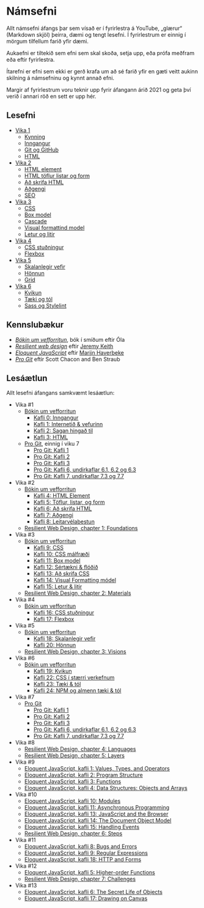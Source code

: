 # Námsefni

Allt námsefni áfangs þar sem vísað er í fyrirlestra á YouTube, „glærur“ (Markdown skjöl) þeirra, dæmi og tengt lesefni. Í fyrirlestrum er einnig í mörgum tilfellum farið yfir dæmi.

Aukaefni er tiltekið sem efni sem skal skoða, setja upp, eða prófa meðfram eða eftir fyrirlestra.

Ítarefni er efni sem ekki er gerð krafa um að sé farið yfir en gæti veitt aukinn skilning á námsefninu og kynnt annað efni.

Margir af fyrirlestrum voru teknir upp fyrir áfangann árið 2021 og geta því verið í annari röð en sett er upp hér.

## Lesefni

* [Vika 1](../vikur/vika-01.md)
  * [Kynning](./01.kynning/)
  * [Inngangur](./02.inngangur/)
  * [Git og GitHub](./03.git/)
  * [HTML](./04.html/)
* [Vika 2](../vikur/vika-02.md)
  * [HTML element](./05.html-element/)
  * [HTML töflur listar og form](./06.html-toflur-listar-form/)
  * [Að skrifa HTML](./07.ad-skrifa-html/)
  * [Aðgengi](./08.adgengi/)
  * [SEO](./09.seo/)
* [Vika 3](../vikur/vika-03.md)
  * [CSS](./10.css/)
  * [Box model](./11.css-box-model/)
  * [Cascade](./12.css-cascade/)
  * [Visual formattind model](./13.css-visual-formatting/)
  * [Letur og litir](./14.css-letur-litir/)
* [Vika 4](../vikur/vika-04.md)
  * [CSS stuðningur](./15.css-studningur/)
  * [Flexbox](./16.css-flexbox/)
* [Vika 5](../vikur/vika-05.md)
  * [Skalanlegir vefir](./17.responsive/)
  * [Hönnun](./18.design/)
  * [Grid](./19.grid/)
* [Vika 6](../vikur/vika-06.md)
  * [Kvikun](./20.kvikun/)
  * [Tæki og tól](./21.taeki-tol/)
  * [Sass og Stylelint](./22.sass-stylelint/)

## Kennslubækur

* [_Bókin um vefforritun_](https://bok.vefforritun.is), bók í smíðum eftir Óla
* [_Resilient web design_](https://resilientwebdesign.com/) eftir [Jeremy Keith](https://adactio.com/)
* [_Eloquent JavaScript_](http://eloquentjavascript.net/) eftir [Marijn Haverbeke](https://marijnhaverbeke.nl/)
* [_Pro Git_](https://git-scm.com/book/en/v2) eftir Scott Chacon and Ben Straub

## Lesáætlun

Allt lesefni áfangans samkvæmt lesáætlun:

* Vika #1
  * [Bókin um vefforritun](https://bok.vefforritun.is/)
    * [Kafli 0: Inngangur](https://bok.vefforritun.is/00.inngangur.html)
    * [Kafli 1: Internetið & vefurinn](https://bok.vefforritun.is/01.internetid.html)
    * [Kafli 2: Sagan hingað til](https://bok.vefforritun.is/02.saga.html)
    * [Kafli 3: HTML](https://bok.vefforritun.is/03.html.html)
  * [Pro Git](https://git-scm.com/book/en/v2), einnig í viku 7
    * [Pro Git: Kafli 1](https://git-scm.com/book/en/v2/Getting-Started-About-Version-Control)
    * [Pro Git: Kafli 2](https://git-scm.com/book/en/v2/Git-Basics-Getting-a-Git-Repository)
    * [Pro Git: Kafli 3](https://git-scm.com/book/en/v2/Git-Branching-Branches-in-a-Nutshell)
    * [Pro Git: Kafli 6, undirkaflar 6.1, 6.2 og 6.3](https://git-scm.com/book/en/v2/GitHub-Account-Setup-and-Configuration)
    * [Pro Git: Kafli 7, undirkaflar 7.3 og 7.7](https://git-scm.com/book/en/v2/Git-Tools-Stashing-and-Cleaning)
* Vika #2
  * [Bókin um vefforritun](https://bok.vefforritun.is/)
    * [Kafli 4: HTML Element](https://bok.vefforritun.is/04.element.html)
    * [Kafli 5: Töflur, listar, og form](https://bok.vefforritun.is/05.toflur-listar-form.html)
    * [Kafli 6: Að skrifa HTML](https://bok.vefforritun.is/06.ad-skrifa-html.html)
    * [Kafli 7: Aðgengi](https://bok.vefforritun.is/07.adgengi.html)
    * [Kafli 8: Leitarvélabestun](https://bok.vefforritun.is/08.seo.html)
  * [Resilient Web Design, chapter 1: Foundations](https://resilientwebdesign.com/chapter1/)
* Vika #3
  * [Bókin um vefforritun](https://bok.vefforritun.is/)
    * [Kafli 9: CSS](https://bok.vefforritun.is/09.css.html)
    * [Kafli 10: CSS málfræði](https://bok.vefforritun.is/10.css-malfraedi.html)
    * [Kafli 11: Box model](https://bok.vefforritun.is/11.css-box-model.html)
    * [Kafli 12: Sértækni & flóðið](https://bok.vefforritun.is/12.css-specifity-cascade.html)
    * [Kafli 13: Að skrifa CSS](https://bok.vefforritun.is/13.css-best-practices.html)
    * [Kafli 14: Visual Formatting módel](https://bok.vefforritun.is/14.visual-formatting.html)
    * [Kafli 15: Letur & litir](https://bok.vefforritun.is/15.css-letur-litir.html)
  * [Resilient Web Design, chapter 2: Materials](https://resilientwebdesign.com/chapter2/)
* Vika #4
  * [Bókin um vefforritun](https://bok.vefforritun.is/)
    * [Kafli 16: CSS stuðningur](https://bok.vefforritun.is/16.css-studningur.html)
    * [Kafli 17: Flexbox](https://bok.vefforritun.is/17.css-flexbox.html)
* Vika #5
  * [Bókin um vefforritun](https://bok.vefforritun.is/)
    * [Kafli 18: Skalanlegir vefir](https://bok.vefforritun.is/18.skalanlegir.html)
    * [Kafli 20: Hönnun](https://bok.vefforritun.is/20.honnun.html)
  * [Resilient Web Design, chapter 3: Visions](https://resilientwebdesign.com/chapter3/)
* Vika #6
  * [Bókin um vefforritun](https://bok.vefforritun.is/)
    * [Kafli 19: Kvikun](https://bok.vefforritun.is/19.kvikun.html)
    * [Kafli 22: CSS í stærri verkefnum](https://bok.vefforritun.is/22.css-verkefni.html)
    * [Kafli 23: Tæki & tól](https://bok.vefforritun.is/23.taeki-tol.html)
    * [Kafli 24: NPM og almenn tæki & tól](https://bok.vefforritun.is/24.npm-taeki-tol.html)
* Vika #7
  * [Pro Git](https://git-scm.com/book/en/v2)
    * [Pro Git: Kafli 1](https://git-scm.com/book/en/v2/Getting-Started-About-Version-Control)
    * [Pro Git: Kafli 2](https://git-scm.com/book/en/v2/Git-Basics-Getting-a-Git-Repository)
    * [Pro Git: Kafli 3](https://git-scm.com/book/en/v2/Git-Branching-Branches-in-a-Nutshell)
    * [Pro Git: Kafli 6, undirkaflar 6.1, 6.2 og 6.3](https://git-scm.com/book/en/v2/GitHub-Account-Setup-and-Configuration)
    * [Pro Git: Kafli 7, undirkaflar 7.3 og 7.7](https://git-scm.com/book/en/v2/Git-Tools-Stashing-and-Cleaning)
* Vika #8
  * [Resilient Web Design, chapter 4: Languages](https://resilientwebdesign.com/chapter4/)
  * [Resilient Web Design, chapter 5: Layers](https://resilientwebdesign.com/chapter5/)
* Vika #9
  * [Eloquent JavaScript, kafli 1: Values, Types, and Operators](https://eloquentjavascript.net/01_values.html)
  * [Eloquent JavaScript, kafli 2: Program Structure](https://eloquentjavascript.net/02_program_structure.html)
  * [Eloquent JavaScript, kafli 3: Functions](https://eloquentjavascript.net/03_functions.html)
  * [Eloquent JavaScript, kafli 4: Data Structures: Objects and Arrays](https://eloquentjavascript.net/04_data.html)
* Vika #10
  * [Eloquent JavaScript, kafli 10: Modules](https://eloquentjavascript.net/10_modules.html)
  * [Eloquent JavaScript, kafli 11: Asynchronous Programming](https://eloquentjavascript.net/11_async.html)
  * [Eloquent JavaScript, kafli 13: JavaScript and the Browser](https://eloquentjavascript.net/13_browser.html)
  * [Eloquent JavaScript, kafli 14: The Document Object Model](https://eloquentjavascript.net/14_dom.html)
  * [Eloquent JavaScript, kafli 15: Handling Events](https://eloquentjavascript.net/15_event.html)
  * [Resilient Web Design, chapter 6: Steps](https://resilientwebdesign.com/chapter6/)
* Vika #11
  * [Eloquent JavaScript, kafli 8: Bugs and Errors](https://eloquentjavascript.net/08_error.html)
  * [Eloquent JavaScript, kafli 9: Regular Expressions](https://eloquentjavascript.net/09_regexp.html)
  * [Eloquent JavaScript, kafli 18: HTTP and Forms](https://eloquentjavascript.net/18_http.html)
* Vika #12
  * [Eloquent JavaScript, kafli 5: Higher-order Functions](https://eloquentjavascript.net/05_higher_order.html)
  * [Resilient Web Design, chapter 7: Challenges](https://resilientwebdesign.com/chapter7/)
* Vika #13
  * [Eloquent JavaScript, kafli 6: The Secret Life of Objects](https://eloquentjavascript.net/06_object.html)
  * [Eloquent JavaScript, kafli 17: Drawing on Canvas](https://eloquentjavascript.net/17_canvas.html)
